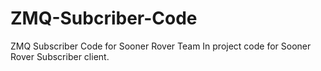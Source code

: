 # ZMQ-Subcriber-Code
ZMQ Subscriber Code for Sooner Rover Team
In project code for Sooner Rover Subscriber client.
